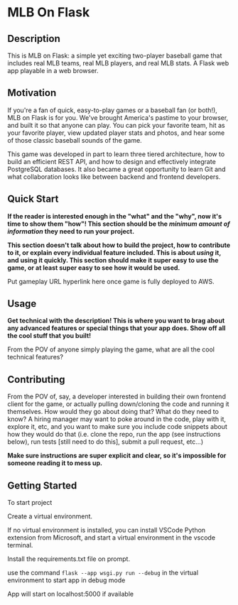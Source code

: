 # MLB On Flask

## Description
This is MLB on Flask: a simple yet exciting two-player baseball game that includes real MLB teams, real MLB players, and real MLB stats. A Flask web app playable in a web browser.

## Motivation
If you're a fan of quick, easy-to-play games or a baseball fan (or both!), MLB on Flask is for you. We've brought America's pastime to your browser, and built it so that anyone can play. You can pick your favorite team, hit as your favorite player, view updated player stats and photos, and hear some of those classic baseball sounds of the game.

This game was developed in part to learn three tiered architecture, how to build an efficient REST API, and how to design and effectively integrate PostgreSQL databases. It also became a great opportunity to learn Git and what collaboration looks like between backend and frontend developers.

## Quick Start
**If the reader is interested enough in the "what" and the "why", now it's time to show them "how"! This section should be the *minimum amount of information* they need to run your project.**

**This section doesn't talk about how to build the project, how to contribute to it, or explain every individual feature included. This is about *using* it, and using it quickly. This section should make it super easy to use the game, or at least super easy to see how it would be used.**

Put gameplay URL hyperlink here once game is fully deployed to AWS.

## Usage
**Get technical with the description! This is where you want to brag about any advanced features or special things that your app does. Show off all the cool stuff that you built!**

From the POV of anyone simply playing the game, what are all the cool technical features?

## Contributing
From the POV of, say, a developer interested in building their own frontend client for the game, or actually pulling down/cloning the code and running it themselves. How would they go about doing that? What do they need to know? A  hiring manager may want to poke around in the code, play with it, explore it, etc, and you want to make sure you include code snippets about how they would do that (i.e. clone the repo, run the app (see instructions below), run tests [still need to do this], submit a pull request, etc...)

**Make sure instructions are super explicit and clear, so it's impossible for someone reading it to mess up.**



## Getting Started
To start project

Create a virtual environment. 

If no virtual environment is installed, you can install VSCode Python extension from Microsoft, and start a virtual environment in the vscode terminal.

Install the requirements.txt file on prompt. 

use the command `flask --app wsgi.py run --debug` in the virtual environment to start app in debug mode

App will start on localhost:5000 if available 
